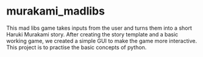 # murakami_madlibs
This mad libs game takes inputs from the user and turns them into a short Haruki Murakami story. After creating the story template and a basic working game, we created a simple GUI to make the game more interactive. This project is to practise the basic concepts of python.
